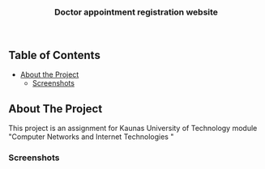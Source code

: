 <div align="center">
 <h3>Doctor appointment registration website</h3><br>
</div>

## Table of Contents

* [About the Project](#about-the-project)
  * [Screenshots](#screenshots)

## About The Project

This project is an assignment for Kaunas University of Technology module "Computer Networks and Internet Technologies  " 

### Screenshots
